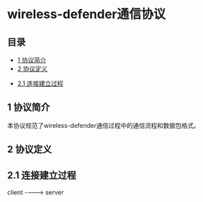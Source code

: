 # wireless-defender通信协议

## 目录
* [1 协议简介](#introduction)
* [2 协议定义](#protocol-definition)
 - [2.1 连接建立过程](#connection-sequence)

<a name="introduction"></a>
## 1 协议简介
本协议规范了wireless-defender通信过程中的通信流程和数据包格式。

<a name="protocol-definition"></a>
## 2 协议定义

<a name="connection-sequence"></a>
## 2.1 连接建立过程
client        ---->        server
